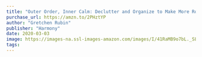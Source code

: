 ```yaml
---
title: "Outer Order, Inner Calm: Declutter and Organize to Make More Room for Happiness"
purchase_url: https://amzn.to/2PHztYP
author: "Gretchen Rubin"
publisher: "Harmony"
date: 2020-03-03
image: https://images-na.ssl-images-amazon.com/images/I/41RaMB9o7bL._SL75_.jpg
tags:
---
```


